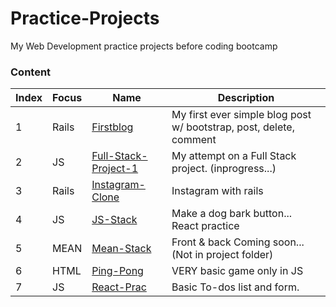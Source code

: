# Practice-Projects
My Web Development practice projects before coding bootcamp

### Content
|Index|Focus|Name|Description|
| --- | --- |-------- | -------------------------------- |
|1|Rails|[Firstblog](https://github.com/asolace/Practice-Projects/tree/master/Firstblog)|My first ever simple blog post w/ bootstrap, post, delete, comment|
|2|JS|[Full-Stack-Project-1](https://github.com/asolace/Practice-Projects/tree/master/Full-Stack-Project-1)|My attempt on a Full Stack project. (inprogress...)|
|3|Rails|[Instagram-Clone](https://github.com/asolace/Practice-Projects/tree/master/Instagram-Clone)|Instagram with rails|
|4|JS|[JS-Stack](https://github.com/asolace/Practice-Projects/tree/master/JS-Stack)|Make a dog bark button... React practice|
|5|MEAN|[Mean-Stack](https://github.com/asolace/MEAN-Stack)|Front & back Coming soon...(Not in project folder)|
|6|HTML|[Ping-Pong](https://github.com/asolace/Practice-Projects/tree/master/Ping-Pong)|VERY basic game only in JS|
|7|JS|[React-Prac](https://github.com/asolace/Practice-Projects/tree/master/React-Prac)|Basic To-dos list and form.|

